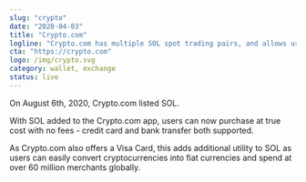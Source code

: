 ```yaml
---
slug: "crypto"
date: "2020-04-03"
title: "Crypto.com"
logline: "Crypto.com has multiple SOL spot trading pairs, and allows users to purchase SOL through debit cards and bank transfers."
cta: "https://crypto.com"
logo: /img/crypto.svg
category: wallet, exchange
status: live
---
```


On August 6th, 2020, Crypto.com listed SOL.

With SOL added to the Crypto.com app, users can now purchase at true cost with no fees - credit card and bank transfer both supported.

As Crypto.com also offers a Visa Card, this adds additional utility to SOL as users can easily convert cryptocurrencies into fiat currencies and spend at over 60 million merchants globally.
